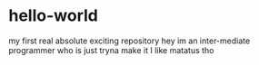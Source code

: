 # hello-world
my first real absolute exciting repository
hey im an inter-mediate programmer who is just tryna make it
I like matatus tho
